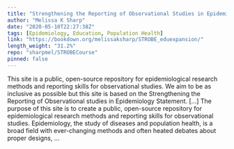 ```yaml
---
title: "Strengthening the Reporting of Observational Studies in Epidemiology STROBE (STROBE) Educational Expansion"
author: "Melissa K Sharp"
date: "2020-05-10T22:27:38Z"
tags: [Epidemiology, Education, Population Health]
link: "https://bookdown.org/melissaksharp/STROBE_eduexpansion/"
length_weight: "31.2%"
repo: "sharpmel/STROBECourse"
pinned: false
---
```


This site is a public, open-source repository for epidemiological research methods and reporting skills for observational studies. We aim to be as inclusive as possible but this site is based on the Strengthening the Reporting of Observational studies in Epidemiology Statement. [...] The purpose of this site is to create a public, open-source repository for epidemiological research methods and reporting skills for observational studies. Epidemiology, the study of diseases and population health, is a broad field with ever-changing methods and often heated debates about proper designs, ...
